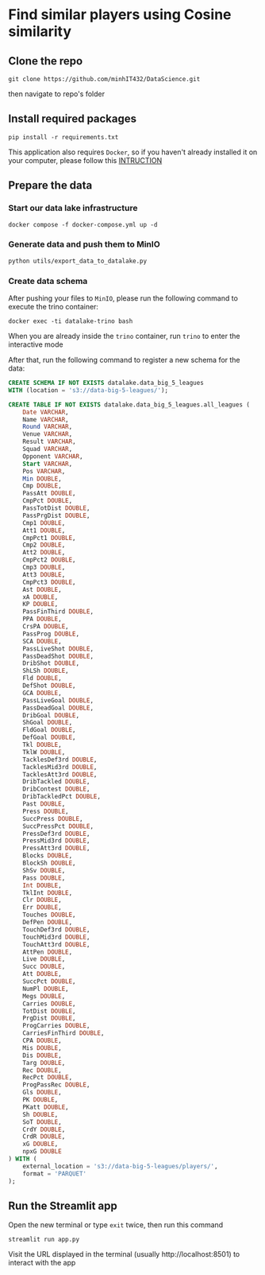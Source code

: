 # Find similar players using Cosine similarity

## Clone the repo
```
git clone https://github.com/minhIT432/DataScience.git
```
then navigate to repo's folder

## Install required packages
```
pip install -r requirements.txt
```

This application also requires `Docker`, so if you haven't already installed it on your computer, please follow this [INTRUCTION](https://docs.docker.com/engine/install/)

## Prepare the data

### Start our data lake infrastructure
```
docker compose -f docker-compose.yml up -d
```
### Generate data and push them to MinIO
```
python utils/export_data_to_datalake.py
```

### Create data schema
After pushing your files to `MinIO`, please run the following command to execute the trino container:
```
docker exec -ti datalake-trino bash
```

When you are already inside the `trino` container, run `trino` to enter the interactive mode

After that, run the following command to register a new schema for the data:

```sql
CREATE SCHEMA IF NOT EXISTS datalake.data_big_5_leagues
WITH (location = 's3://data-big-5-leagues/');

CREATE TABLE IF NOT EXISTS datalake.data_big_5_leagues.all_leagues (
    Date VARCHAR,
    Name VARCHAR,
    Round VARCHAR,
    Venue VARCHAR,
    Result VARCHAR,
    Squad VARCHAR,
    Opponent VARCHAR,
    Start VARCHAR,
    Pos VARCHAR,
    Min DOUBLE,
    Cmp DOUBLE,
    PassAtt DOUBLE,
    CmpPct DOUBLE,
    PassTotDist DOUBLE,
    PassPrgDist DOUBLE,
    Cmp1 DOUBLE,
    Att1 DOUBLE,
    CmpPct1 DOUBLE,
    Cmp2 DOUBLE,
    Att2 DOUBLE,
    CmpPct2 DOUBLE,
    Cmp3 DOUBLE,
    Att3 DOUBLE,
    CmpPct3 DOUBLE,
    Ast DOUBLE,
    xA DOUBLE,
    KP DOUBLE,
    PassFinThird DOUBLE,
    PPA DOUBLE,
    CrsPA DOUBLE,
    PassProg DOUBLE,
    SCA DOUBLE,
    PassLiveShot DOUBLE,
    PassDeadShot DOUBLE,
    DribShot DOUBLE,
    ShLSh DOUBLE,
    Fld DOUBLE,
    DefShot DOUBLE,
    GCA DOUBLE,
    PassLiveGoal DOUBLE,
    PassDeadGoal DOUBLE,
    DribGoal DOUBLE,
    ShGoal DOUBLE,
    FldGoal DOUBLE,
    DefGoal DOUBLE,
    Tkl DOUBLE,
    TklW DOUBLE,
    TacklesDef3rd DOUBLE,
    TacklesMid3rd DOUBLE,
    TacklesAtt3rd DOUBLE,
    DribTackled DOUBLE,
    DribContest DOUBLE,
    DribTackledPct DOUBLE,
    Past DOUBLE,
    Press DOUBLE,
    SuccPress DOUBLE,
    SuccPressPct DOUBLE,
    PressDef3rd DOUBLE,
    PressMid3rd DOUBLE,
    PressAtt3rd DOUBLE,
    Blocks DOUBLE,
    BlockSh DOUBLE,
    ShSv DOUBLE,
    Pass DOUBLE,
    Int DOUBLE,
    TklInt DOUBLE,
    Clr DOUBLE,
    Err DOUBLE,
    Touches DOUBLE,
    DefPen DOUBLE,
    TouchDef3rd DOUBLE,
    TouchMid3rd DOUBLE,
    TouchAtt3rd DOUBLE,
    AttPen DOUBLE,
    Live DOUBLE,
    Succ DOUBLE,
    Att DOUBLE,
    SuccPct DOUBLE,
    NumPl DOUBLE,
    Megs DOUBLE,
    Carries DOUBLE,
    TotDist DOUBLE,
    PrgDist DOUBLE,
    ProgCarries DOUBLE,
    CarriesFinThird DOUBLE,
    CPA DOUBLE,
    Mis DOUBLE,
    Dis DOUBLE,
    Targ DOUBLE,
    Rec DOUBLE,
    RecPct DOUBLE,
    ProgPassRec DOUBLE,
    Gls DOUBLE,
    PK DOUBLE,
    PKatt DOUBLE,
    Sh DOUBLE,
    SoT DOUBLE,
    CrdY DOUBLE,
    CrdR DOUBLE,
    xG DOUBLE,
    npxG DOUBLE
) WITH (
    external_location = 's3://data-big-5-leagues/players/',
    format = 'PARQUET'
);

```


## Run the Streamlit app

Open the new terminal or type `exit` twice, then run this command

```
streamlit run app.py
```

Visit the URL displayed in the terminal (usually http://localhost:8501) to interact with the app